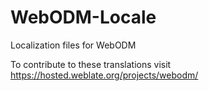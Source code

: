 # WebODM-Locale
Localization files for WebODM

To contribute to these translations visit https://hosted.weblate.org/projects/webodm/

